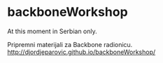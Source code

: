# backboneWorkshop
At this moment in Serbian only.

Pripremni materijali za Backbone radionicu. 
http://djordjeparovic.github.io/backboneWorkshop/
